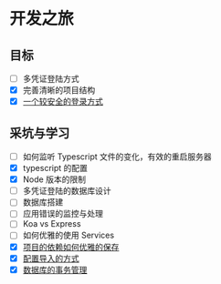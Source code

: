 # 开发之旅

## 目标

- [ ] 多凭证登陆方式
- [x] 完善清晰的项目结构
- [x] [一个较安全的登录方式](./notes/some-security-acknowledge.md)

## 采坑与学习

- [ ] 如何监听 Typescript 文件的变化，有效的重启服务器
- [x] typescript 的配置
- [x] Node 版本的限制
- [ ] 多凭证登陆的数据库设计
- [ ] 数据库搭建
- [ ] 应用错误的监控与处理
- [ ] Koa vs Express
- [ ] 如何优雅的使用 Services
- [x] [项目的依赖如何优雅的保存](./notes/how-to-save-node-global-variable-no-saved-in-global.md)
- [x] [配置导入的方式](./notes/config.md)
- [x] [数据库的事务管理](./notes/hello-db-transaction.md)
